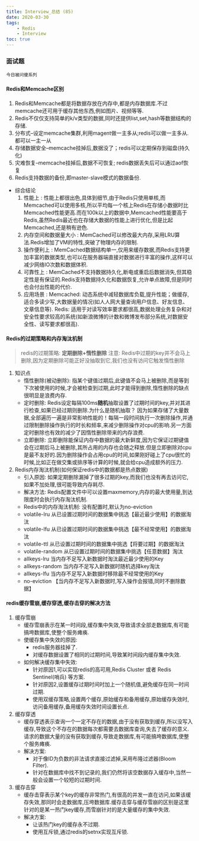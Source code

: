 ```yaml
---
title: Interview_总结 (85)
date: 2020-03-30
tags: 
    - Redis
    - Interview
toc: true
---
```


### 面试题
    今日被问傻系列

<!-- more -->

#### Redis和Memcache区别
1. Redis和Memcache都是将数据存放在内存中,都是内存数据库.不过memcache还可用于缓存其他东西,例如图片、视频等等. 
2. Redis不仅仅支持简单的k/v类型的数据,同时还提供list,set,hash等数据结构的存储. 
5. 分布式–设定memcache集群,利用magent做一主多从;redis可以做一主多从.都可以一主一从 
6. 存储数据安全–memcache挂掉后,数据没了；redis可以定期保存到磁盘(持久化) 
7. 灾难恢复–memcache挂掉后,数据不可恢复; redis数据丢失后可以通过aof恢复 
8. Redis支持数据的备份,即master-slave模式的数据备份.
- 综合结论
    1. 性能上 : 性能上都很出色,具体到细节,由于Redis只使用单核,而Memcached可以使用多核,所以平均每一个核上Redis在存储小数据时比 Memcached性能更高.而在100k以上的数据中,Memcached性能要高于Redis,虽然Redis最近也在存储大数据的性能上进行优化,但是比起 Memcached,还是稍有逊色.
    2. 内存空间和数据量大小 : MemCached可以修改最大内存,采用LRU算法.Redis增加了VM的特性,突破了物理内存的限制.
    3. 操作便利上 : MemCached数据结构单一,仅用来缓存数据,而Redis支持更加丰富的数据类型,也可以在服务器端直接对数据进行丰富的操作,这样可以减少网络IO次数和数据体积.
    4. 可靠性上 : MemCached不支持数据持久化,断电或重启后数据消失,但其稳定性是有保证的.Redis支持数据持久化和数据恢复,允许单点故障,但是同时也会付出性能的代价.
    5. 应用场景 : Memcached: 动态系统中减轻数据库负载,提升性能；做缓存,适合多读少写,大数据量的情况(如人人网大量查询用户信息、好友信息、文章信息等). Redis: 适用于对读写效率要求都很高,数据处理业务复杂和对安全性要求较高的系统(如新浪微博的计数和微博发布部分系统,对数据安全性、读写要求都很高).

#### Redis的过期策略和内存淘汰机制
> redis的过期策略: **定期删除+惰性删除**
注意: Redis中过期的key并不会马上删除,因为定期删除可能正好没抽取到它,我们也没有访问它触发惰性删除
1. 知识点
    * 惰性删除(被动删除): 指某个键值过期后,此键值不会马上被删除,而是等到下次被使用的时候,才会被检查到过期,此时才能得到删除,惰性删除的缺点很明显是浪费内存.
    * 定时删除: Redis设定每隔100ms**随机**抽取设置了过期时间的key,并对其进行检查,如果已经过期则删除.为什么是随机抽取？ 因为如果存储了大量数据,全部遍历一遍是非常影响性能的！每隔一段时间执行一次删除操作,并通过限制删除操作执行的时长和频率,来减少删除操作对cpu的影响.另一方面定时删除也有效的减少了因惰性删除带来的内存浪费.
    * 立即删除: 立即删除能保证内存中数据的最大新鲜度,因为它保证过期键值会在过期后马上被删除,其所占用的内存也会随之释放.但是立即删除对cpu是最不友好的.因为删除操作会占用cpu的时间,如果刚好碰上了cpu很忙的时候,比如正在做交集或排序等计算的时候,就会给cpu造成额外的压力.
2. Redis内存淘汰机制(如何保证redis中的数据都是热点数据)
    * 引入原因: 如果定期删除漏掉了很多过期的key,而我们也没有再去访问它,如果不加处理,很可能导致内存耗尽.
    * 解决方法: Redis配置文件中可以设置maxmemory,内存的最大使用量,到达限度时会执行内存淘汰机制.
    * Redis中的内存淘汰机制: 没有配置时,默认为no-eviction
    * volatile-lru  从已设置过期时间的数据集中挑选【最近最少使用】的数据淘汰
    * volatile-lfu  从已设置过期时间的数据集中挑选【最不经常使用】的数据淘汰
    * volatile-ttl  从已设置过期时间的数据集中挑选【将要过期】的数据淘汰
    * volatile-random 从已设置过期时间的数据集中挑选【任意数据】淘汰
    * allkeys-lru 当内存不足写入新数据时淘汰最近最少使用的Key
    * allkeys-random  当内存不足写入新数据时随机选择key淘汰
    * allkeys-lfu 当内存不足写入新数据时移除最不经常使用的Key
    * no-eviction 【当内存不足写入新数据时,写入操作会报错,同时不删除数据】

#### redis缓存雪崩,缓存穿透,缓存击穿的解决方法
1. 缓存雪崩
    * 缓存雪崩表示在某一时间段,缓存集中失效,导致请求全部走数据库,有可能搞垮数据库,使整个服务瘫痪.
    * 使缓存集中失效的原因: 
        * redis服务器挂掉了.
        * 对缓存数据设置了相同的过期时间,导致某时间段内缓存集中失效.
    * 如何解决缓存集中失效: 
        * 针对原因1,可以实现redis的高可用,Redis Cluster 或者 Redis Sentinel(哨兵) 等方案.
        * 针对原因2,设置缓存过期时间时加上一个随机值,避免缓存在同一时间过期.
        * 使用双缓存策略,设置两个缓存,原始缓存和备用缓存,原始缓存失效时,访问备用缓存,备用缓存失效时间设置长点.
2. 缓存穿透
    * 缓存穿透表示查询一个一定不存在的数据,由于没有获取到缓存,所以没写入缓存,导致这个不存在的数据每次都需要去数据库查询,失去了缓存的意义.请求的数据大量的没有获取到缓存,导致走数据库,有可能搞垮数据库,使整个服务瘫痪.
    * 解决方案: 
        * 对于像ID为负数的非法请求直接过滤掉,采用布隆过滤器(Bloom Filter).
        * 针对在数据库中找不到记录的,我们仍然将该空数据存入缓存中,当然一般会设置一个较短的过期时间.
3. 缓存击穿
    * 缓存击穿表示某个key的缓存非常热门,有很高的并发一直在访问,如果该缓存失效,那同时会走数据库,压垮数据库.缓存击穿与缓存雪崩的区别是这里针对的是某一热门key缓存,而雪崩针对的是大量缓存的集中失效.
    * 解决方案: 
        * 让该热门key的缓存永不过期.
        * 使用互斥锁,通过redis的setnx实现互斥锁.


